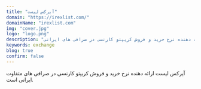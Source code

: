 ```yaml
---
title: "آیرکس لیست"
domain: "https://irexlist.com/"
domainName: "irexlist.com"
img: "cover.jpg"
logo: "logo.png"
description: "ارائه دهنده نرخ خرید و فروش کریپتو کارنسی در صرافی های ایرانی"
keywords: exchange
blog: true
confirm: false
---
```


آیرکس لیست ارائه دهنده نرخ خرید و فروش کریپتو کارنسی در صرافی های متفاوت ایرانی است.
